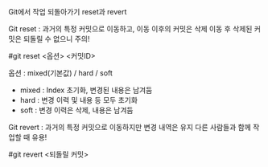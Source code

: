 Git에서 작업 되돌아가기
reset과 revert

Git reset
: 과거의 특정 커밋으로 이동하고, 이동 이후의 커밋은 삭제
이동 후 삭제된 커밋은 되돌릴 수 없으니 주의!

#git reset <옵션> <커밋ID>

옵션 : mixed(기본값) / hard / soft
- mixed : Index 초기화, 변경된 내용은 남겨둠
- hard : 변경 이력 및 내용 등 모두 초기화
- soft : 변경 이력은 삭제, 내용은 남겨둠

Git revert
: 과거의 특정 커밋으로 이동하지만 변경 내역은 유지
다른 사람들과 함께 작업할 때 유용!

#git revert <되돌릴 커밋>